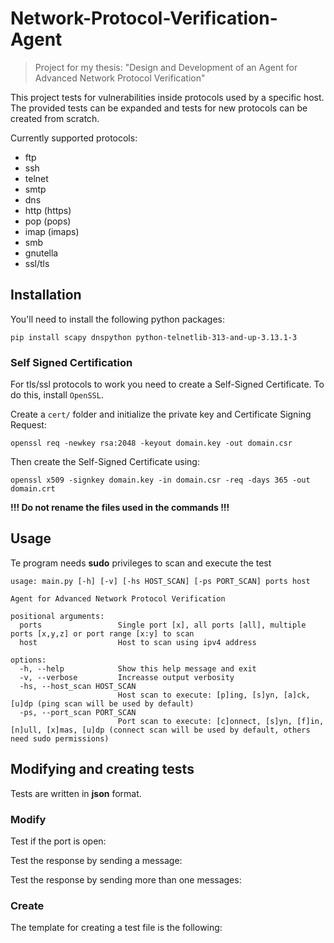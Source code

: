 # Network-Protocol-Verification-Agent

> Project for my thesis: "Design and Development of an Agent for Advanced Network Protocol Verification"

This project tests for vulnerabilities inside protocols used by a specific host. The provided tests can be expanded and tests for new protocols can be created from scratch.

Currently supported protocols: 
- ftp
- ssh
- telnet
- smtp
- dns
- http (https)
- pop (pops)
- imap (imaps)
- smb
- gnutella
- ssl/tls

## Installation

You'll need to install the following python packages:
```
pip install scapy dnspython python-telnetlib-313-and-up-3.13.1-3
```

### Self Signed Certification

For tls/ssl protocols to work you need to create a Self-Signed Certificate. 
To do this, install `OpenSSL`. 

Create a `cert/` folder and initialize the private key and Certificate Signing Request:
```
openssl req -newkey rsa:2048 -keyout domain.key -out domain.csr
```

Then create the Self-Signed Certificate using:
```
openssl x509 -signkey domain.key -in domain.csr -req -days 365 -out domain.crt
```

**!!! Do not rename the files used in the commands !!!**

## Usage

Te program needs **sudo** privileges to scan and execute the test

```
usage: main.py [-h] [-v] [-hs HOST_SCAN] [-ps PORT_SCAN] ports host

Agent for Advanced Network Protocol Verification

positional arguments:
  ports                 Single port [x], all ports [all], multiple ports [x,y,z] or port range [x:y] to scan
  host                  Host to scan using ipv4 address

options:
  -h, --help            Show this help message and exit
  -v, --verbose         Increasse output verbosity
  -hs, --host_scan HOST_SCAN
                        Host scan to execute: [p]ing, [s]yn, [a]ck, [u]dp (ping scan will be used by default)
  -ps, --port_scan PORT_SCAN
                        Port scan to execute: [c]onnect, [s]yn, [f]in, [n]ull, [x]mas, [u]dp (connect scan will be used by default, others need sudo permissions)
```

## Modifying and creating tests

Tests are written in __json__ format.

### Modify

Test if the port is open:

Test the response by sending a message:

Test the response by sending more than one messages:

### Create

The template for creating a test file is the following:
